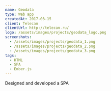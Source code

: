 ```yaml
---
name: Geodata
type: Web app
createdAt: 2017-03-15
client: Telecan
clientUrl: http://telecan.ru/
logo: /assets/images/projects/geodata_logo.png
screenshots: 
  - /assets/images/projects/geodata_1.png
  - /assets/images/projects/geodata_2.png
  - /assets/images/projects/geodata_3.png
tags: 
  - HTML
  - SPA 
  - Ember.js
---
```

 
Designed and developed a SPA
